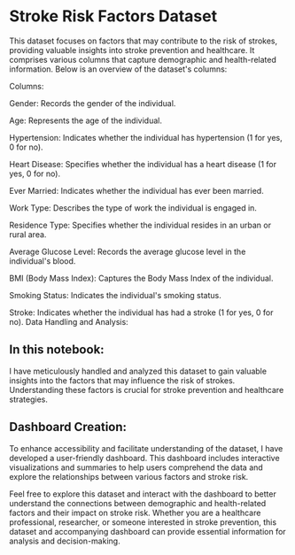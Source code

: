 # Stroke Risk Factors Dataset

This dataset focuses on factors that may contribute to the risk of strokes, providing valuable insights into stroke prevention and healthcare. It comprises various columns that capture demographic and health-related information. Below is an overview of the dataset's columns:

Columns:

Gender: Records the gender of the individual.

Age: Represents the age of the individual.

Hypertension: Indicates whether the individual has hypertension (1 for yes, 0 for no).

Heart Disease: Specifies whether the individual has a heart disease (1 for yes, 0 for no).

Ever Married: Indicates whether the individual has ever been married.

Work Type: Describes the type of work the individual is engaged in.

Residence Type: Specifies whether the individual resides in an urban or rural area.

Average Glucose Level: Records the average glucose level in the individual's blood.

BMI (Body Mass Index): Captures the Body Mass Index of the individual.

Smoking Status: Indicates the individual's smoking status.

Stroke: Indicates whether the individual has had a stroke (1 for yes, 0 for no).
Data Handling and Analysis:

## In this notebook:
I have meticulously handled and analyzed this dataset to gain valuable insights into the factors that may influence the risk of strokes. Understanding these factors is crucial for stroke prevention and healthcare strategies.

## Dashboard Creation:

To enhance accessibility and facilitate understanding of the dataset, I have developed a user-friendly dashboard. This dashboard includes interactive visualizations and summaries to help users comprehend the data and explore the relationships between various factors and stroke risk.

Feel free to explore this dataset and interact with the dashboard to better understand the connections between demographic and health-related factors and their impact on stroke risk. Whether you are a healthcare professional, researcher, or someone interested in stroke prevention, this dataset and accompanying dashboard can provide essential information for analysis and decision-making.

